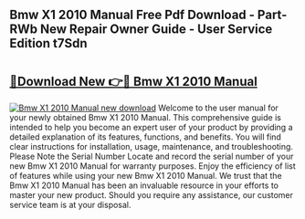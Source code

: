 ## Bmw X1 2010 Manual Free Pdf Download - Part-RWb New Repair Owner Guide - User Service Edition t7Sdn

# <h2><a href="http://cf20722.oget.top/?id=Bmw+X1+2010+Manual">🔗Download New 👉🔴 Bmw X1 2010 Manual</a></h2>

[![Bmw X1 2010 Manual new download](https://i.imgur.com/5g1atiW.png)](http://cf20722.oget.top/?id=Bmw+X1+2010+Manual)
Welcome to the user manual for your newly obtained Bmw X1 2010 Manual. This comprehensive guide is intended to help you become an expert user of your product by providing a detailed explanation of its features, functions, and benefits. You will find clear instructions for installation, usage, maintenance, and troubleshooting. Please Note the Serial Number Locate and record the serial number of your new Bmw X1 2010 Manual for warranty purposes. Enjoy the efficiency of list of features while using your new Bmw X1 2010 Manual. We trust that the Bmw X1 2010 Manual has been an invaluable resource in your efforts to master your new product. Should you require any assistance, our customer service team is at your disposal.
